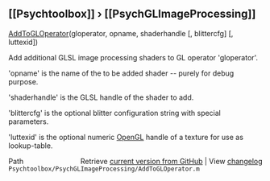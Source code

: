 ## [[Psychtoolbox]] &#8250; [[PsychGLImageProcessing]]

[AddToGLOperator](AddToGLOperator)(gloperator, opname, shaderhandle [, blittercfg] [, luttexid])  
  
Add additional GLSL image processing shaders to GL operator 'gloperator'.  
  
'opname' is the name of the to be added shader -- purely for debug  
purpose.  
  
'shaderhandle' is the GLSL handle of the shader to add.  
  
'blittercfg' is the optional blitter configuration string with special  
parameters.  
  
'luttexid' is the optional numeric [OpenGL](OpenGL) handle of a texture for use as  
lookup-table.  




<div class="code_header" style="text-align:right;">
  <span style="float:left;">Path&nbsp;&nbsp;</span> <span class="counter">Retrieve <a href=
  "https://raw.github.com/Psychtoolbox-3/Psychtoolbox-3/beta/Psychtoolbox/PsychGLImageProcessing/AddToGLOperator.m">current version from GitHub</a> | View <a href=
  "https://github.com/Psychtoolbox-3/Psychtoolbox-3/commits/beta/Psychtoolbox/PsychGLImageProcessing/AddToGLOperator.m">changelog</a></span>
</div>
<div class="code">
  <code>Psychtoolbox/PsychGLImageProcessing/AddToGLOperator.m</code>
</div>

